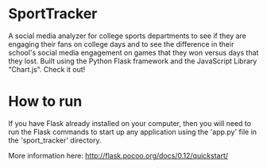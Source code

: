 # SportTracker

A social media analyzer for college sports departments to see if they are engaging their fans on college days and to see the difference in their school's social media engagement on games that they won versus days that they lost. Built using the Python Flask framework and the JavaScript Library "Chart.js". Check it out!

# How to run

If you have Flask already installed on your computer, then you will need to run the Flask commands to start up any application using the 'app.py' file in the 'sport_tracker' directory. 

More information here: http://flask.pocoo.org/docs/0.12/quickstart/
